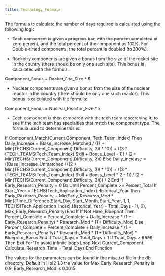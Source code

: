 ```yaml
---
title: Technology_Formula
---
```


The formula to calculate the number of days required is calculated using the following logic:

- Each component is given a progress bar, with the percent completed at zero percent, and the total percent of the component as 100%. For Double-timed components, the total percent is doubled (to 200%).

- Rocketry components are given a bonus from the size of the rocket site in the country (there should be only one such site). This bonus is calculated with the formula:

Component_Bonus = Rocket_Site_Size \* 5

- Nuclear components are given a bonus from the size of the nuclear reactor in the country (there should be only one such reactor). This bonus is calculated with the formula:

Component_Bonus = Nuclear_Reactor_Size \* 5

- Each component is then compared with the tech team researching it, to see if the tech team has specialties that match the component type. The formula used to determine this is:

If Component_Match(Current_Component, Tech_Team_Index) Then Daily_Increase = (Base_Increase_Matched / ((2 + Min(TECHS(Current_Component).Difficulty, 3)) \* 10)) + ((3 \* (TECH_TEAMS(Tech_Team_Index).Skill + Bonus_Level - 1)) / (2 + Min(TECHS(Current_Component).Difficulty, 3))) Else Daily_Increase = ((Base_Increase_Unmatched / ((2 + Min(TECHS(Current_Component).Difficulty, 3)) \* 10)) + ((3 \* (TECH_TEAMS(Tech_Team_Index).Skill + Bonus_Level \* 2 - 1)) / (2 + Min(TECHS(Current_Component).Difficulty, 3)))) / 2 End If Early_Research_Penalty = 0 Do Until Percent_Complete >= Percent_Total If Start_Year < TECHS(Tech_Application_Index).Historical_Year Then Early_Research_Penalty = Min(Early_Research_Mod \* Min((Time_Difference(Start_Day, Start_Month, Start_Year, 1, 1, TECHS(Tech_Application_Index).Historical_Year) - Total_Days - 1), 0), Max_Early_Research_Penalty) End If If Not Have_Blueprint Then Percent_Complete = Percent_Complete + Daily_Increase \* (1 + Early_Research_Penalty) \* Research_Mod \* (1 + Difficulty_Mod) Else Percent_Complete = Percent_Complete + Daily_Increase \* (1 + Early_Research_Penalty) \* Research_Mod \* (1 + Difficulty_Mod) \* Blueprint_Bonus End If Total_Days = Total_Days + 1 If Total_Days > 9999 Then Exit For 'To avoid infinite loops Loop Next Current_Component Calculate_Research_Time = Total_Days End Function

The values for the parameters can be found in the misc.txt file in the db directory. Default in HoI2 1.3 the value for Max_Early_Research_Penalty is 0.9, Early_Research_Mod is 0.0015
